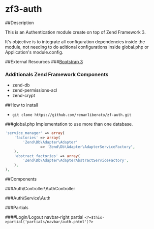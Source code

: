 # zf3-auth

##Description
<p>This is an Authentication module create on top of Zend Framework 3.</p>
<p>It's objective is to integrate all configuration dependencies inside the module, not needing to do aditional configurations inside global.php or Application's module.config.</p>

##External Resources
###[Bootstrap 3](http://getbootstrap.com/getting-started/#download)

### Additionals Zend Framework Components
 - zend-db
 - zend-permissions-acl
 - zend-crypt

##How to install

- `git clone https://github.com/renanliberato/zf-auth.git`

###global.php
Implementation to use more than one database.
```php
'service_manager' => array(
    'factories' => array(
        'Zend\Db\Adapter\Adapter'
                => 'Zend\Db\Adapter\AdapterServiceFactory',
    ),
    'abstract_factories' => array(
        'Zend\Db\Adapter\AdapterAbstractServiceFactory',
    ),
),
```

##Components

###Auth\Controller\AuthController

###Auth\Service\Auth


###Partials

####Login/Logout navbar-right partial
`<?=$this->partial('partials/navbar/auth.phtml')?>`
